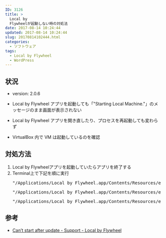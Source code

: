 ```yaml
---
ID: 3126
title: >
  Local by
  Flywheelが起動しない時の対処法
date: 2017-08-14 10:24:44
updated: 2017-08-14 10:24:44
slug: 20170814102444.html
categories:
  - ソフトウェア
tags:
  - Local by Flywheel
  - WordPress
---
```


## 状況

- version: 2.0.6

- Local by Flywheel アプリを起動しても「"Starting Local Machine."」のメッセージのまま画面が表示されない
- Local by Flywheel アプリを開き直したり、プロセスを再起動しても変わらず
- VirtualBox 内で VM は起動しているのを確認

## 対処方法

<ol>
 <li>Local by Flywheelアプリを起動していたらアプリを終了する</li>
 <li>Terminal上で下記を順に実行
<pre>"/Applications/Local by Flywheel.app/Contents/Resources/extraResources/virtual-machine/vendor/docker/osx/docker-machine" kill local-by-flywheel</pre>
<pre>"/Applications/Local by Flywheel.app/Contents/Resources/extraResources/virtual-machine/vendor/docker/osx/docker-machine" restart local-by-flywheel</pre>
<pre>"/Applications/Local by Flywheel.app/Contents/Resources/extraResources/virtual-machine/vendor/docker/osx/docker-machine" env local-by-flywheel</pre>
</li>
</ol>

## 参考

- [Can’t start after update - Support - Local by Flywheel](http://local.getflywheel.com/community/t/cant-start-after-update/2238/2)
